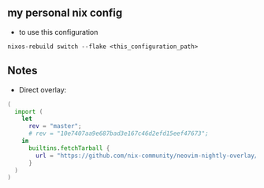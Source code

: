 ## my personal nix config

- to use this configuration

```
nixos-rebuild switch --flake <this_configuration_path>
```

## Notes

- Direct overlay:

```nix
(
  import (
    let
      rev = "master";
      # rev = "10e7407aa9e687bad3e167c46d2efd15eef47673";
    in
      builtins.fetchTarball {
        url = "https://github.com/nix-community/neovim-nightly-overlay/archive/${rev}.tar.gz";
      }
  )
)
```
